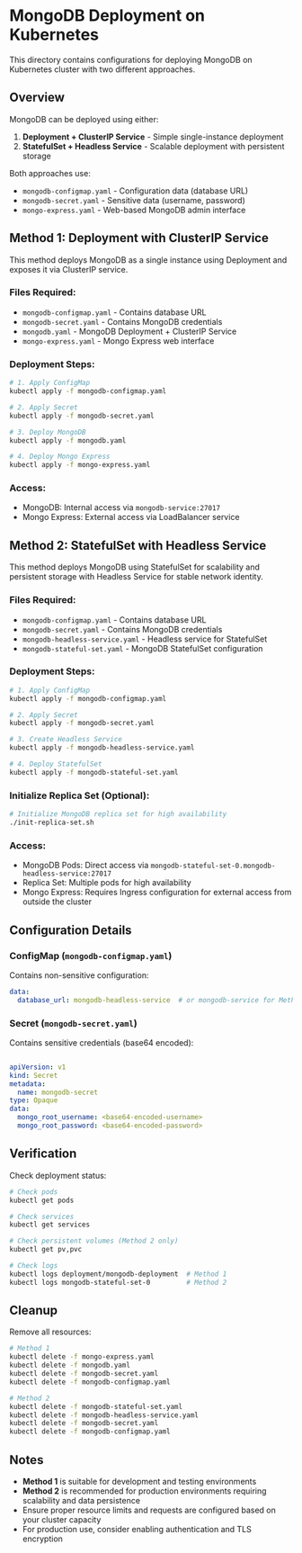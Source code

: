 # MongoDB Deployment on Kubernetes

This directory contains configurations for deploying MongoDB on Kubernetes cluster with two different approaches.

## Overview

MongoDB can be deployed using either:
1. **Deployment + ClusterIP Service** - Simple single-instance deployment
2. **StatefulSet + Headless Service** - Scalable deployment with persistent storage

Both approaches use:
- `mongodb-configmap.yaml` - Configuration data (database URL)
- `mongodb-secret.yaml` - Sensitive data (username, password)
- `mongo-express.yaml` - Web-based MongoDB admin interface

## Method 1: Deployment with ClusterIP Service

This method deploys MongoDB as a single instance using Deployment and exposes it via ClusterIP service.

### Files Required:
- `mongodb-configmap.yaml` - Contains database URL
- `mongodb-secret.yaml` - Contains MongoDB credentials
- `mongodb.yaml` - MongoDB Deployment + ClusterIP Service
- `mongo-express.yaml` - Mongo Express web interface

### Deployment Steps:
```bash
# 1. Apply ConfigMap
kubectl apply -f mongodb-configmap.yaml

# 2. Apply Secret
kubectl apply -f mongodb-secret.yaml

# 3. Deploy MongoDB
kubectl apply -f mongodb.yaml

# 4. Deploy Mongo Express
kubectl apply -f mongo-express.yaml
```

### Access:
- MongoDB: Internal access via `mongodb-service:27017`
- Mongo Express: External access via LoadBalancer service

## Method 2: StatefulSet with Headless Service

This method deploys MongoDB using StatefulSet for scalability and persistent storage with Headless Service for stable network identity.

### Files Required:
- `mongodb-configmap.yaml` - Contains database URL
- `mongodb-secret.yaml` - Contains MongoDB credentials
- `mongodb-headless-service.yaml` - Headless service for StatefulSet
- `mongodb-stateful-set.yaml` - MongoDB StatefulSet configuration

### Deployment Steps:
```bash
# 1. Apply ConfigMap
kubectl apply -f mongodb-configmap.yaml

# 2. Apply Secret
kubectl apply -f mongodb-secret.yaml

# 3. Create Headless Service
kubectl apply -f mongodb-headless-service.yaml

# 4. Deploy StatefulSet
kubectl apply -f mongodb-stateful-set.yaml
```

### Initialize Replica Set (Optional):
```bash
# Initialize MongoDB replica set for high availability
./init-replica-set.sh
```

### Access:
- MongoDB Pods: Direct access via `mongodb-stateful-set-0.mongodb-headless-service:27017`
- Replica Set: Multiple pods for high availability
- Mongo Express: Requires Ingress configuration for external access from outside the cluster

## Configuration Details

### ConfigMap (`mongodb-configmap.yaml`)
Contains non-sensitive configuration:
```yaml
data:
  database_url: mongodb-headless-service  # or mongodb-service for Method 1
```

### Secret (`mongodb-secret.yaml`)
Contains sensitive credentials (base64 encoded):
```yaml

apiVersion: v1
kind: Secret
metadata:
  name: mongodb-secret
type: Opaque
data:
  mongo_root_username: <base64-encoded-username>
  mongo_root_password: <base64-encoded-password>
```

## Verification

Check deployment status:
```bash
# Check pods
kubectl get pods

# Check services
kubectl get services

# Check persistent volumes (Method 2 only)
kubectl get pv,pvc

# Check logs
kubectl logs deployment/mongodb-deployment  # Method 1
kubectl logs mongodb-stateful-set-0         # Method 2
```

## Cleanup

Remove all resources:
```bash
# Method 1
kubectl delete -f mongo-express.yaml
kubectl delete -f mongodb.yaml
kubectl delete -f mongodb-secret.yaml
kubectl delete -f mongodb-configmap.yaml

# Method 2
kubectl delete -f mongodb-stateful-set.yaml
kubectl delete -f mongodb-headless-service.yaml
kubectl delete -f mongodb-secret.yaml
kubectl delete -f mongodb-configmap.yaml
```

## Notes

- **Method 1** is suitable for development and testing environments
- **Method 2** is recommended for production environments requiring scalability and data persistence
- Ensure proper resource limits and requests are configured based on your cluster capacity
- For production use, consider enabling authentication and TLS encryption
